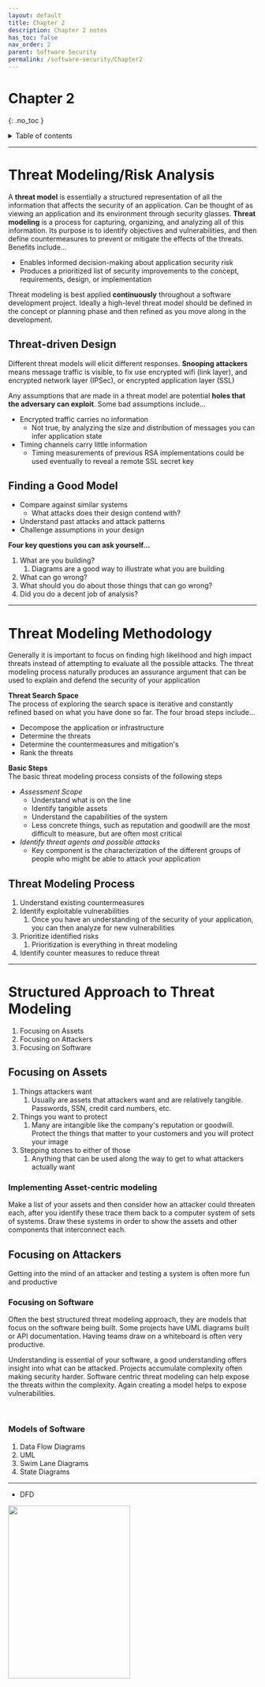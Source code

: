 ```yaml
---
layout: default
title: Chapter 2
description: Chapter 2 notes
has_toc: false
nav_order: 2
parent: Software Security
permalink: /software-security/Chapter2
---
```

# Chapter 2
{: .no_toc }

<details closed markdown="block">
  <summary>
    Table of contents
  </summary>
  {: .text-delta }
1. TOC
{:toc}
</details>


---

# Threat Modeling/Risk Analysis
A __threat model__ is essentially a structured representation of all the information that affects the security of an application. Can be thought of as viewing an application and its environment through security glasses. __Threat modeling__ is a process for capturing, organizing, and analyzing all of this information. Its purpose is to identify objectives and vulnerabilities, and then define countermeasures to prevent or mitigate the effects of the threats. Benefits include...
- Enables informed decision-making about application security risk
- Produces a prioritized list of security improvements to the concept, requirements, design, or implementation

Threat modeling is best applied __continuously__ throughout a software development project. Ideally a high-level threat model should be defined in the concept or planning phase and then refined as you move along in the development.

## Threat-driven Design
Different threat models will elicit different responses. __Snooping attackers__ means message traffic is visible, to fix use encrypted wifi (link layer), and encrypted network layer (IPSec), or encrypted application layer (SSL)

Any assumptions that are made in a threat model are potential __holes that the adversary can exploit__. Some bad assumptions include...
- Encrypted traffic carries no information
  - Not true, by analyzing the size and distribution of messages you can infer application state
- Timing channels carry little information
  - Timing measurements of previous RSA implementations could be used eventually to reveal a remote SSL secret key

## Finding a Good Model
- Compare against similar systems
  - What attacks does their design contend with?
- Understand past attacks and attack patterns
- Challenge assumptions in your design

__Four key questions you can ask yourself...__
1. What are you building?
   1. Diagrams are a good way to illustrate what you are building
2. What can go wrong?
3. What should you do about those things that can go wrong?
4. Did you do a decent job of analysis?

---

# Threat Modeling Methodology
Generally it is important to focus on finding high likelihood and high impact threats instead of attempting to evaluate all the possible attacks. The threat modeling process naturally produces an assurance argument that can be used to explain and defend the security of your application

**Threat Search Space**     
The process of exploring the search space is iterative and constantly refined based on what you have done so far. The four broad steps include...
- Decompose the application or infrastructure
- Determine the threats
- Determine the countermeasures and mitigation's
- Rank the threats

**Basic Steps**     
The basic threat modeling process consists of the following steps
- _Assessment Scope_
  - Understand what is on the line
  - Identify tangible assets
  - Understand the capabilities of the system
  - Less concrete things, such as reputation and goodwill are the most difficult to measure, but are often most critical
- _Identify threat agents and possible attacks_
  - Key component is the characterization of the different groups of people who might be able to attack your application

## Threat Modeling Process
1. Understand existing countermeasures
2. Identify exploitable vulnerabilities
   1. Once you have an understanding of the security of your application, you can then analyze for new vulnerabilities
3. Prioritize identified risks
   1. Prioritization is everything in threat modeling
4. Identify counter measures to reduce threat

---

# Structured Approach to Threat Modeling
1. Focusing on Assets
2. Focusing on Attackers
3. Focusing on Software

## Focusing on Assets
1. Things attackers want
   1. Usually are assets that attackers want and are relatively tangible. Passwords, SSN, credit card numbers, etc.
2. Things you want to protect
   1. Many are intangible like the company's reputation or goodwill. Protect the things that matter to your customers and you will protect your image
3. Stepping stones to either of those
   1. Anything that can be used along the way to get to what attackers actually want

### Implementing Asset-centric modeling
Make a list of your assets and then consider how an attacker could threaten each, after you identify these trace them back to a computer system of sets of systems. Draw these systems in order to show the assets and other components that interconnect each.

## Focusing on Attackers
Getting into the mind of an attacker and testing a system is often more fun and productive
### Focusing on Software
Often the best structured threat modeling approach, they are models that focus on the software being built. Some projects have UML diagrams built or API documentation. Having teams draw on a whiteboard is often very productive.

Understanding is essential of your software, a good understanding offers insight into what can be attacked. Projects accumulate complexity often making security harder. Software centric threat modeling can help expose the threats within the complexity. Again creating a model helps to expose vulnerabilities. 

&nbsp;

### Models of Software
1. Data Flow Diagrams
2. UML
3. Swim Lane Diagrams
4. State Diagrams

---

- DFD

<img src="../assets/software-security/dfd.png"  width="70%" height="30%">
<img src="../assets/software-security/dfd2.png"  width="60%" height="20%">

---

- UML
Unified Modeling Language, adapted for use in threat modeling with the addition of trust boundaries. Complex but often beneficial as nuances are brought in.

---

- Swim Lane Diagrams
A common way to represent flows between various participants

<img src="../assets/software-security/sld.png"  width="30%" height="5%">

---

- State Diagrams
Represent the various states that a system can be in, and the transitions between those states.

<img src="../assets/software-security/state.png"  width="50%" height="10%">

---

### Trust Boundaries
Adding boundaries to show who controls what is a simple way to improve the diagram. Makes it simple in seeing the threats that would cross those boundaries. Examples include...
1. Accounts
2. Network Interfaces
3. Different physical computers 
4. Virtual machines
5. Organizational boundaries
6. Almost anywhere you can argue for different privileges

## Attack Trees
One of the most widely used and oldest applied techniques on cyber-only systems, cyber-physical systems, and purely-physical systems. Attack trees have since been combined with other methods. They are diagrams that show attacks on a system in a tree form. The root is the goal and the leaves are ways to get to the root. Attack trees can be built for whole systems or broken down into trees for each component. As mentioned, attack trees have been combine with other frameworks such as STRIDE, CVSS, and PASTA.

Once you've modeled your system, with say a DFD, you use an attack tree to analyze it.

### Creating an Attack Tree
1. Create a root node, this will be some goal of an attacker. Can also be a problematic state that the system can be in.
2. Create leaves. These are methods that when used help to get you to the root node
   1. First level leaves example...
      1. Attack a system:
         1. Physical access
         2. Subvert a software
         3. Subvert a person
   2. Remember that leaves can be an AND/OR state

---


# Stride
A mnemonic that stands for things that can go wrong in security. Stands for
1. Spoofing - pretending to be someone you are not
2. Tampering - modifying something that you are not supposed to modify
3. Repudiation - claiming you didn't do something (regardless of if you did it or not)
4. Information Disclosure - exposing information to people who are not authorized to see it
5. Denial of Service - attacks designed to prevent a system from providing service, crashing it, making it slow, or filling all its storage.
6. Elevation of privilege - when a program or user is technically able to do something that they are not authorized to

## Identifying Threats
Start with external entities. STRIDE is a tool to identify threats, not to categorize, don't ignore a threat because its not what your looking for right now, write them down. Focus on feasible threats.

With a decent sized list of threats
1. Mitigate them to make it harder to take advantage of
2. Eliminating threats is almost always achieved by eliminating features
3. You can transfer threats to be handled elsewhere, by OS or user

## Addressing Each Threat
Accepting the risk is the final approach to addressing threats. Accepting a risk means that you stop worrying about it

---

## Spoofing Threats
Examples...
- Spoofing a file
  - Creating a file in the local directory
  - Creating many files in a directory
  - Leverage the OS
- Spoofing a person
  - Setting email display name
  - Takes over real account
  - Addressed by usernames, biometrics, tokens
- Spoofing a role
  - Declares themselves to be that person

## Tampering Threats
Examples...
- Tampering with a file 
  - Modifying a file you own
  - Modifying files on a server
  - Addressed using OS ACLs
- Tampering with memory
  - Worry when a process with less privileges than you can alter memory
  - Modifies your code
  - Modifies data they supplied to your API
- Tampering with a network
  - Redirects the flow of data to their machine
  - Modifies data flowing over the network
  - Most common solutions are SSL and IPsec protocols

## Repudiation Threats
Repudiating an action
- Repudiating an action
  - Claims to not have clicked or received
- Attacking logs
  - Notices you have no logs
  - Puts attacks in the logs to confuse reader

Addressing usually means having tamper-resistant logging mechanisms

## Information Disclosure Threats
- Information disclosure against a process
  - Extracts secrets from error messages
  - Extract machine secrets from error messages
- Information disclosure against data stores
  - Takes advantage of inappropriate or missing ACLs
  - Finds files protected by obscurity
- Information disclosure against a data flow
  - Reads data on the network
  - Redirects traffic to enable reading on the network
  - Learns who's talking to whom by analyzing DNS information

Network monitoring takes advantage of the architecture of most networks to monitor traffic. Mitigating network information disclosure threats requires handling both spoofing and tampering threats

Names reveal information, create a parent directory with an innocuous name and use ACLs or permissions from OS. When designing an API select carefully what information you disclose

## Denial of Service Threats
- Denial of service against a process 
  - Absorbs memory 
  - Absorbs CPU
- Denial of service against a data store
  - Fills data store up
  - Makes enough requests to slow down a system
- Denial of service against a data flow
  - Consumes network resources

Mainly mitigated by limiting the resources an entity can acquire, also as far as network DoS, don't allow connections from the same IP over and over. Also elastic resource management is a good practice

## Elevation of Privilege Threats
- Elevation of privilege against a process by corrupting the process
  - Done by sending inputs that the code doesn't handle properly
- Gaining access to read or write memory inappropriately

Keep data and code separate. `.html` files can be tricky because they often contain code such as in the Javascript elements, and also data that is displayed. _Control flow memory corruption attacks_ generally takes advantage of weak typing and static structures in C-like languages to enable an attacker to provide code and then jump to that code. Using Java or C# is better as they are type safe languages.

Command injection attacks, an attacker supplies a control character, followed by commands. When dealing with Unix shell scripts, the shell can interpret a semicolon as the end of input, taking anything after that as a command

---

# CVSS
The Common Vulnerability Scoring System. CVSS captures the principal characteristics of a vulnerability and produces a numerical severity score. A system of metrics is used in order to give a vulnerability a score based on characteristics 

## Base Metric Group
Most fundamental qualities of a vulnerability, represents a general vulnerability severity. Consists of two subsets of three metrics each:
- Exploitability - access vector, access complexity, authentication
- Impact - confidentiality, integrity, availability

1. **Access Vector (AV)**     
Measures how remote an attacker can be to exploit a vulnerability
- Local (L): the vulnerability is only exploitable locally(physical access or local account)
- Adjacent Network (AN): the attacker must have access to either the broadcast network or collision domain of the vulnerable software
- Network (N): the vulnerable software is bound to the network stack and the attacker does not need local or adjacent network access to exploit it

2. **Access Complexity (AC)**    
Measure the complexity of attack required to exploit the vulnerability once an attacker has access to the target system
- High (H): specialized access conditions exist, such as the attacker already having elevated privileges, spoofing additional systems, or relying on obvious and convoluted social engineering methods.
  Medium (M): the access conditions are somewhat specialized, such as only certain systems or users being able to perform attacks, the affected configuration being uncommon, or some information gathering being required
- Low (L): the access conditions are not specialized or extenuating circumstances, the attack requires little skill or information gathering

3. **Authentication (Au)**      
Measures the amount of times an attacker must be authenticated to a target system _once the system has been accessed_ in order to exploit a vulnerability
- Multiple (M): exploiting the vulnerability requires the attacker to be authenticated two or more times, even if the same credentials are used each time
- Single (S): one instance of authentication is required
- None (N): the attack requires no authentication

4. **Confidentiality Impact (C)**    
Measures the impact on confidentiality of a successfully exploited vulnerability
- None (N): no impact on confidentiality
- Partial (P): considerable informational disclosure, such as access to some files or certain database tables
- Complete (C): total information disclosure; the attacker can read all of the system's data (including files and memory)

5. **Integrity Impact (I)**     
Measures the impact to integrity of a successfully exploited vulnerability
- None (N): no impact on integrity
- Partial (P): modification of some system files or information
- Complete (C): total compromise of system integrity; the attacker can modify all of the system's data (including files and memory)

6. **Availability Impact (A)**      
Measures the impact to availability of a successfully exploited vulnerability
- None (N): no impact on availability
- Partial (P): reduced performance or interruptions of resource availability
- Complete (C): total shutdown of the affected resource

__Base Scoring__      
Computed by vendors and coordinators, each metric has a number assigned to each possible value, the final base score is between 0.0 and 10.0

__Base Vector__     
A vector is a representation of the values assigned to the CVSS metrics. Sample vector: (AV:N/AC:L/Au:N/C:P/I:P/A:P)

---

## Temporal Metric Group
Time-dependent qualities of a vulnerability, representing urgency at a specific point in time. Three temporal metrics:
1. __Exploitability__     
Measures the current state of exploit techniques or code availability
   1. Unproven (U): no exploit code is available
   2. Proof-of-Concept (POC): POC exploit code is available
   3. Functional (F): functional explicit code is available
   4. High (H): either there is functional mobile autonomous code of no exploit is required and details are widely available
   5. Not Defined (ND): no value assigned, skip this metric in calculating the score
1. __Remediation Level__      
Measures the level of available remediation solutions
   1. Official Fix (OF): complete vendor solution available, patch or upgrade
   2. Temporary Fix (TF): official temporary fix available
   3. Workaround (W): unofficial non-vendor fix available
   4. Unavailable (U): either no solution is available or it is impossible to apply
   5. Not Defined (ND): no value assigned, skip this metric in calculating
1. __Report Confidence__      
Measures the degree of confidence in the existence of the vulnerability and the credibility of reports
   1. Unconfirmed (UC): a single unconfirmed source or possibly multiple conflicting reports: little confidence
   2. Uncorroborated (UC): multiple non-official sources, possibly including independent security companies
   3. Confirmed (C): vendor has reported/confirmed a problem with its own product, or functional exploit code is available
   4. Not Defined (ND): no value assigned, skip this metric in calculating the score

__Temporal Scoring__ - computed by vendors and coordinators, designed to be re-evaluated at specific times, has the following form (E:[U,POC,F,H,ND]/RL:[OF,TF,W,U,ND]/ RC:[UC,UR,C,ND])

---

## Environmental Metric Group
Qualities of a vulnerability specific to a particular IT environment, five environmental metrics
1. __Collateral Damage Potential__      
Measures the potential for loss of life or physical assets through damage or theft of property or equipment, and economic loss of productivity or revenue
   1. None (N): no potential for physical assets, productivity or revenue damage
   2. Low (L): slight damage or loss of revenue or productivity
   3. Low-Medium (LM): moderate damage or loss of revenue or productivity
   4. Medium-High (MH): significant damage or loss of revenue or productivity
   5. High (H): catastrophic damage or loss of revenue or productivity
   6. Not Defined (ND): no value assigned, skip this metric
1. __Target Distribution__      
Measures the proportion of vulnerable systems in an environment
   1. None (N): no target systems exist, or targets are highly specialized and exit only in a laboratory environment
   2. Low (L): targets exist on a small scale
   3. Medium (M): targets exist on a medium scale
   4. High (H): targets exist on a considerable scale
   5. Not Defined (ND): no value assigned, skip this metric
1. __Security Requirements__      
Customize score based on the importance of the targets to the organization in terms of below, each affects the weight of the corresponding base metric
   1. Confidentiality requirement
   2. Integrity requirement
   3. Availability requirement
      1. Low (L): likely to have only a limited adverse effect
      2. Medium (M): likely to have a serious averse effect
      3. High (H): likely to have a catastrophic adverse effect
      4. Not Defined (ND): no value assigned, skip this metric

__Environmental Scoring__     
Computed by end users, each metric has a number assigned to each possible value, example form: (CDP:[N,L,LM,MH,H,ND]/TD:[N,L,M,H,ND]/CR:[L,M,H,ND]/IR)

## Example
CVE-2003-0062: Buffer Overflow in NOD32 Antivirus. Discovered in Linux and Unix versions prior to 1.013 that could allow local users to execute arbitrary code with the privileges of the user executing NOD32. To trigger the buffer overflow, the attacker must wait for another user to scan a directory path of excessive length

- Since the vulnerability is exploitable only to a user locally logged into the system, the **Access Vector** is `Local`
- The __Access Complexity__ is `High` because this vulnerability is not executed at the attackers whim
- **Authentication** is set to `None` because the attacker does not have to authenticate
- Each of the three __Impact__ metrics is set to `Complete ` because upon the buffer overflow a complete system compromise is possible
- 6.2 is the score given
- The base vector is AV:L/AC:H/Au:N/C:C/I:C/A:C
- Partial exploit code has been released so the __Exploitability__ metric is set to `Proof-of-Concept`
- The vendor has released updated software so the **Remediation Level** is given `Official-Fix`
- __Report Confidence__ is set to `Confirmed` 

### Score Usage
Intended as a generalization, primarily for comparing the relative severity of different vulnerabilities, does not reflect the likelihood of the attack, also does not take into account whether deployed security controls may prevent exploits

# PASTA
Process for Attack Simulation and Threat Analysis (PASTA) aims to bring business objectives and technical requirements together. This method elevates the threat-modeling process to a strategic level by involving key decision makers and requiring security input from operations, governance, architecture, and development.

Widely regarded as a risk-centric framework, PASTA uses an attacker centric perspective to produce an asset-centric output in the form of threat enumeration and scoring

## PASTA steps
The seven steps are as follows
1. **Define business objectives**     
Focus on what is important to your business, understand your application or product
   1. They could be driven by outside sources or internal, company could be focused on a resilient product, protecting assets and customers, or avoiding reputation risks
2. **Define the technical scope of assets and components**      
Understand the attack surface, and create a picture of what it is that you are protecting
   1. For each business component identify how they are configured, what dependencies they have on other internal applications, or where third party applications are used
3. **Application decomposition and identify application controls**      
Map the relationships between components
   1. Identify users and their roles and permissions, assets, data, services, hardware, and software
4. **Threat analysis based on threat intelligence**     
Research and find the credible threats that affect your industry and products, and build a threat library
   1. Utilize intelligence to understand the latest threats affecting your industry or products, and analyze application logs to understand the behaviors the system is recording, including attacks that existing protections have mitigated
5. **Vulnerability detection**      
Map which weaknesses will break under threats
   1. Identify the attack surface looking for vulnerabilities and design flaws
6. **Attack enumeration and modeling**      
This is the attacking stage
   1. Aim is to emulate the attacks that could exploit any identified weaknesses or vulnerabilities, and prove that the suspected risks to applications actually are risks, Attack Trees are recommended
7. **Risk analysis and development of countermeasures**     
Uses the answers from earlier stages
   1. What does my threat intelligence tell me about our risks in order to create countermeasures that are truly relevant to your business, product, and the actual threats you face

### The Benefits of PASTA Threat Modeling
Put security at the center of the entire business, stakeholders can understand goals and the cybersecurity threats, therefore influencing decisions. You can get a full picture of the threats an organization may face. A security team can prioritize threats to mitigate

Also get an understanding of the evolving threat landscape, PASTA works well with the constantly evolving security realm. Informed decision making about new product security against existing security protections





